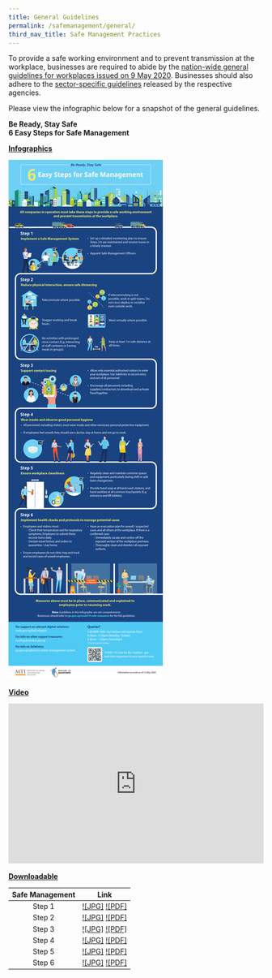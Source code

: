 ```yaml
---
title: General Guidelines
permalink: /safemanagement/general/
third_nav_title: Safe Management Practices
---
```


To provide a safe working environment and to prevent transmission at the workplace, businesses are required to abide by the <a href = "https://www.mom.gov.sg/covid-19/requirements-for-safe-management-measures">nation-wide general guidelines for workplaces issued on 9 May 2020</a>. Businesses should also adhere to the <a href = "/safemanagement/sector/fnb/">sector-specific guidelines</a> released by the respective agencies.

Please view the infographic below for a snapshot of the general guidelines.


**Be Ready, Stay Safe**<br>
**6 Easy Steps for Safe Management**

**<ins>Infographics</ins>**

[![Safe Management Practices](/images/safemanagement.jpg)](/safemanagement/general/)

**<ins>Video</ins>**

<iframe width="100%" height="315" src="https://www.youtube.com/embed/Gu1w_Yz21JE" frameborder="0" allow="accelerometer; autoplay; encrypted-media; gyroscope; picture-in-picture" allowfullscreen></iframe>

**<ins>Downloadable</ins>**

| Safe Management |    Link     |
| :-------------: | :---------: |
|     Step 1      |[![JPG]](/safemanagement/general/) [![PDF]](/safemanagement/general/)|
|     Step 2      |[![JPG]](/safemanagement/general/) [![PDF]](/safemanagement/general/)|
|     Step 3      |[![JPG]](/safemanagement/general/) [![PDF]](/safemanagement/general/)|
|     Step 4      |[![JPG]](/safemanagement/general/) [![PDF]](/safemanagement/general/)|
|     Step 5      |[![JPG]](/safemanagement/general/) [![PDF]](/safemanagement/general/)|
|     Step 6      |[![JPG]](/safemanagement/general/) [![PDF]](/safemanagement/general/)|
